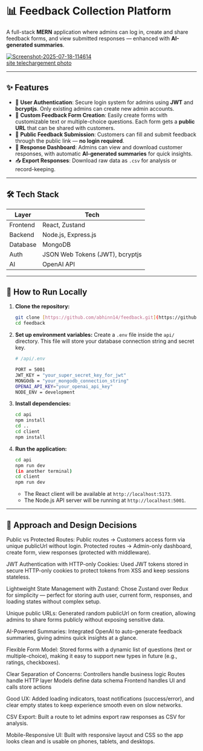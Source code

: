 # 📊 Feedback Collection Platform

A full-stack **MERN** application where admins can log in, create and share feedback forms, and view submitted responses — enhanced with **AI-generated summaries**.

<a href="https://ibb.co/BVbd9hbK"><img src="https://i.ibb.co/6RzVkKzJ/Screenshot-2025-07-18-114614.png" alt="Screenshot-2025-07-18-114614" border="0"></a><br /><a target='_blank' href='https://fr.imgbb.com/'>site telechargement photo</a><br />

---

## ✨ Features

- 🔐 **User Authentication**: Secure login system for admins using **JWT** and **bcryptjs**. Only existing admins can create new admin accounts.
- 📝 **Custom Feedback Form Creation**: Easily create forms with customizable text or multiple-choice questions. Each form gets a **public URL** that can be shared with customers.
- 🚀 **Public Feedback Submission**: Customers can fill and submit feedback through the public link — **no login required**.
- 📜 **Response Dashboard**: Admins can view and download customer responses, with automatic **AI-generated summaries** for quick insights.
- 📥 **Export Responses**: Download raw data as `.csv` for analysis or record-keeping.

---

## 🛠 Tech Stack

| Layer        | Tech                                         |
| ------------ | -------------------------------------------- |
| Frontend     | React, Zustand                               |
| Backend      | Node.js, Express.js                          |
| Database     | MongoDB                                      |
| Auth         | JSON Web Tokens (JWT), bcryptjs              |
| AI           | OpenAI API                                   |

---

## 🚀 How to Run Locally

1.  **Clone the repository:**
    ```bash
    git clone [https://github.com/abhinn14/feedback.git](https://github.com/abhinn14/feedback.git)
    cd feedback
    ```

2.  **Set up environment variables:**
    Create a `.env` file inside the `api/` directory. This file will store your database connection string and secret key.

    ```bash
    # /api/.env

    PORT = 5001
    JWT_KEY = "your_super_secret_key_for_jwt"
    MONGOdb = "your_mongodb_connection_string"
    OPENAI_API_KEY="your_openai_api_key"
    NODE_ENV = development
    ```

3.  **Install dependencies:**
    ```bash
    cd api
    npm install
    cd ..
    cd client
    npm install
    ```

4.  **Run the application:**
    ```bash
    cd api
    npm run dev
    (in another terminal)
    cd client
    npm run dev
    ```
    -   The React client will be available at `http://localhost:5173`.
    -   The Node.js API server will be running at `http://localhost:5001`.

---

## 🧠 Approach and Design Decisions

Public vs Protected Routes:
Public routes -> Customers access form via unique publicUrl without login.
Protected routes -> Admin-only dashboard, create form, view responses (protected with middleware).

JWT Authentication with HTTP-only Cookies:
Used JWT tokens stored in secure HTTP-only cookies to protect tokens from XSS and keep sessions stateless.

Lightweight State Management with Zustand:
Chose Zustand over Redux for simplicity — perfect for storing auth user, current form, responses, and loading states without complex setup.

Unique public URLs:
Generated random publicUrl on form creation, allowing admins to share forms publicly without exposing sensitive data.

AI-Powered Summaries:
Integrated OpenAI to auto-generate feedback summaries, giving admins quick insights at a glance.

Flexible Form Model:
Stored forms with a dynamic list of questions (text or multiple-choice), making it easy to support new types in future (e.g., ratings, checkboxes).

Clear Separation of Concerns:
Controllers handle business logic
Routes handle HTTP layer
Models define data schema
Frontend handles UI and calls store actions

Good UX:
Added loading indicators, toast notifications (success/error), and clear empty states to keep experience smooth even on slow networks.

CSV Export:
Built a route to let admins export raw responses as CSV for analysis.

Mobile-Responsive UI:
Built with responsive layout and CSS so the app looks clean and is usable on phones, tablets, and desktops.
